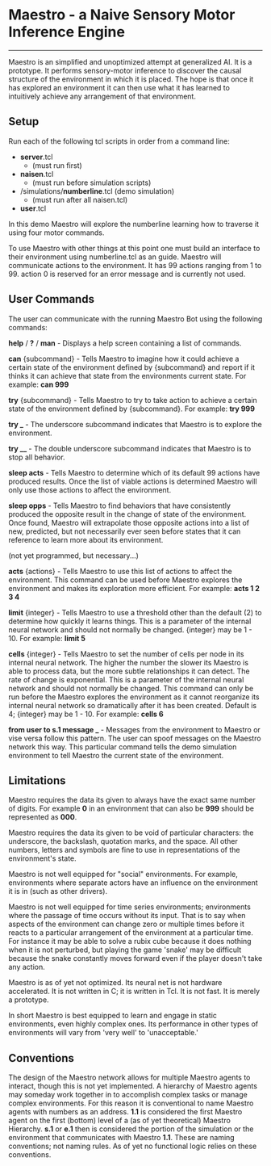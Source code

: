 # Maestro - a Naive Sensory Motor Inference Engine #
--------------------------------

Maestro is an simplified and unoptimized attempt at generalized AI. It is a prototype. It performs sensory-motor inference to discover the causal structure of the environment in which it is placed. The hope is that once it has explored an environment it can then use what it has learned to intuitively achieve any arrangement of that environment.


## Setup ##

Run each of the following tcl scripts in order from a command line:

- **server**.tcl
	- (must run first)
- **naisen**.tcl
	- (must run before simulation scripts)
- /simulations/**numberline**.tcl (demo simulation)
	- (must run after all naisen.tcl)
- **user**.tcl

In this demo Maestro will explore the numberline learning how to traverse it using four motor commands.

To use Maestro with other things at this point one must build an interface to their environment using numberline.tcl as an guide. Maestro will communicate actions to the environment. It has 99 actions ranging from 1 to 99. action 0 is reserved for an error message and is currently not used.


## User Commands ##

The user can communicate with the running Maestro Bot using the following commands:

**help** / **?** / **man** - Displays a help screen containing a list of commands.

**can** {subcommand} - Tells Maestro to imagine how it could achieve a certain state of the environment defined by {subcommand} and report if it thinks it can achieve that state from the environments current state. For example: **can 999**

**try** {subcommand} - Tells Maestro to try to take action to achieve a certain state of the environment defined by {subcommand}. For example: **try 999**

**try _** - The underscore subcommand indicates that Maestro is to explore the environment.

**try __** - The double underscore subcommand indicates that Maestro is to stop all behavior.

**sleep acts** - Tells Maestro to determine which of its default 99 actions have produced results. Once the list of viable actions is determined Maestro will only use those actions to affect the environment.

**sleep opps** - Tells Maestro to find behaviors that have consistently produced the opposite result in the change of state of the environment. Once found, Maestro will extrapolate those opposite actions into a list of new, predicted, but not necessarily ever seen before states that it can reference to learn more about its environment.

(not yet programmed, but necessary...)

**acts** {actions} - Tells Maestro to use this list of actions to affect the environment. This command can be used before Maestro explores the environment and makes its exploration more efficient. For example: **acts 1 2 3 4**

**limit** {integer} - Tells Maestro to use a threshold other than the default (2) to determine how quickly it learns things. This is a parameter of the internal neural network and should not normally be changed. {integer} may be 1 - 10. For example: **limit 5**

**cells** {integer} - Tells Maestro to set the number of cells per node in its internal neural network. The higher the number the slower its Maestro is able to process data, but the more subtle relationships it can detect. The rate of change is exponential. This is a parameter of the internal neural network and should not normally be changed. This command can only be run before the Maestro explores the environment as it cannot reorganize its internal neural network so dramatically after it has been created. Default is 4; {integer} may be 1 - 10. For example: **cells 6**

**from user to s.1 message _** - Messages from the environment to Maestro or vise versa follow this pattern. The user can spoof messages on the Maestro network this way. This particular command tells the demo simulation environment to tell Maestro the current state of the environment.


## Limitations ##

Maestro requires the data its given to always have the exact same number of digits. For example **0** in an environment that can also be **999** should be represented as **000**.

Maestro requires the data its given to be void of particular characters: the underscore, the backslash, quotation marks, and the space. All other numbers, letters and symbols are fine to use in representations of the environment's state.

Maestro is not well equipped for "social" environments. For example, environments where separate actors have an influence on the environment it is in (such as other drivers).

Maestro is not well equipped for time series environments; environments where the passage of time occurs without its input. That is to say when aspects of the environment can change zero or multiple times before it reacts to a particular arrangement of the environment at a particular time. For instance it may be able to solve a rubix cube because it does nothing when it is not perturbed, but playing the game 'snake' may be difficult because the snake constantly moves forward even if the player doesn't take any action.

Maestro is as of yet not optimized. Its neural net is not hardware accelerated. It is not written in C; it is written in Tcl. It is not fast. It is merely a prototype.

In short Maestro is best equipped to learn and engage in static environments, even highly complex ones. Its performance in other types of environments will vary from 'very well' to 'unacceptable.'

## Conventions ##

The design of the Maestro network allows for multiple Maestro agents to interact, though this is not yet implemented. A hierarchy of Maestro agents may someday work together in to accomplish complex tasks or manage complex environments. For this reason it is conventional to name Maestro agents with numbers as an address. **1.1** is considered the first Maestro agent on the first (bottom) level of a (as of yet theoretical) Maestro Hierarchy. **s.1** or **e.1** then is considered the portion of the simulation or the environment that communicates with Maestro **1.1**. These are naming conventions; not naming rules. As of yet no functional logic relies on these conventions.
